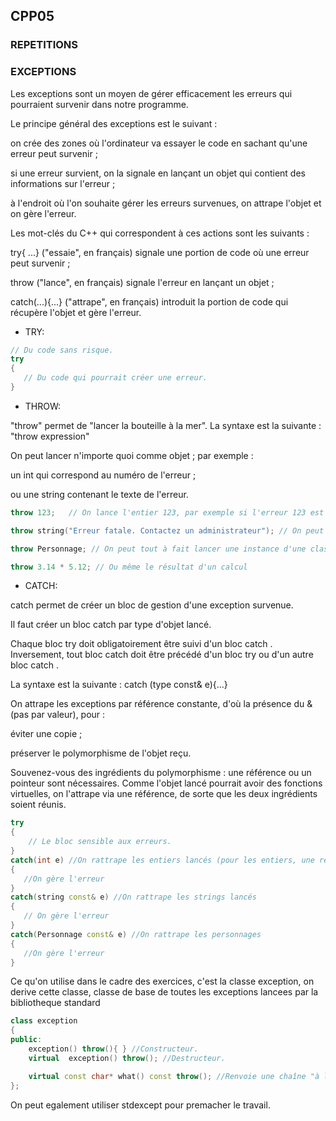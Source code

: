 ## CPP05

### REPETITIONS




### EXCEPTIONS

Les exceptions sont un moyen de gérer efficacement les erreurs qui pourraient survenir dans notre programme.

Le principe général des exceptions est le suivant :

on crée des zones où l'ordinateur va essayer le code en sachant qu'une erreur peut survenir ;

si une erreur survient, on la signale en lançant un objet qui contient des informations sur l'erreur ;

à l'endroit où l'on souhaite gérer les erreurs survenues, on attrape l'objet et on gère l'erreur.

Les mot-clés du C++ qui correspondent à ces actions sont les suivants :

try{ ...}  ("essaie", en français) signale une portion de code où une erreur peut survenir ;

throw  ("lance", en français) signale l'erreur en lançant un objet ;

catch(...){...}  ("attrape", en français) introduit la portion de code qui récupère l'objet et gère l'erreur.

- TRY:
```cpp
// Du code sans risque.
try
{
   // Du code qui pourrait créer une erreur.
}
```
- THROW:

"throw"  permet de "lancer la bouteille à la mer". La syntaxe est la suivante : "throw expression"

On peut lancer n'importe quoi comme objet ; par exemple :

un int qui correspond au numéro de l'erreur ;

ou une string contenant le texte de l'erreur.

```cpp
throw 123;   // On lance l'entier 123, par exemple si l'erreur 123 est survenue

throw string("Erreur fatale. Contactez un administrateur"); // On peut lancer un string.

throw Personnage; // On peut tout à fait lancer une instance d'une classe.

throw 3.14 * 5.12; // Ou même le résultat d'un calcul
```

- CATCH:

catch permet de créer un bloc de gestion d'une exception survenue.

Il faut créer un bloc catch  par type d'objet lancé.

Chaque bloc try doit obligatoirement être suivi d'un bloc catch  . Inversement, tout bloc catch doit être précédé d'un bloc try ou d'un autre bloc catch  .

La syntaxe est la suivante : catch (type const& e){...}

On attrape les exceptions par référence constante, d'où la présence du &  (pas par valeur), pour :

éviter une copie ;

préserver le polymorphisme de l'objet reçu.

Souvenez-vous des ingrédients du polymorphisme : une référence ou un pointeur sont nécessaires. Comme l'objet lancé pourrait avoir des fonctions virtuelles, on l'attrape via une référence, de sorte que les deux ingrédients soient réunis.

```cpp
try
{
    // Le bloc sensible aux erreurs.
}
catch(int e) //On rattrape les entiers lancés (pour les entiers, une référence n'a pas de sens)
{
   //On gère l'erreur
}
catch(string const& e) //On rattrape les strings lancés
{
   // On gère l'erreur
}
catch(Personnage const& e) //On rattrape les personnages
{
   //On gère l'erreur
}
```

Ce qu'on utilise dans le cadre des exercices, c'est la classe exception, on derive cette classe, classe de base de toutes les exceptions lancees par la bibliotheque standard

```cpp
class exception
{
public:
    exception() throw(){ } //Constructeur.
    virtual  exception() throw(); //Destructeur.

    virtual const char* what() const throw(); //Renvoie une chaîne "à la C" contenant des infos sur l'erreur.
};

```
On peut egalement utiliser stdexcept pour premacher le travail.
